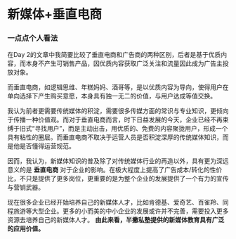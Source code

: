 # 新媒体+垂直电商

### 一点点个人看法

在Day 2的文章中我简要比较了垂直电商和广告商的两种区别，后者是基于优质内容，而本身不产生可销售产品，因优质内容获取广泛关注和流量因此成为广告主投放对象。

而垂直电商，如逻辑思维、年糕妈妈、酒哥等，是以优质内容为导向，使得用户在单向选择下产生购买意愿，本身具有独一无二的价值，与用户达成等值交换。

我认为前者更需要传统媒体的积淀，需要很多传媒方面的常识与专业知识，更倾向于传播一种价值观。而对于垂直电商而言，时下日益发展的今天，企业已经不再束缚于旧式“寻找用户”，而是主动出击，用优质的、免费的内容聚拢用户，形成一个具有粘性的圈层。而垂直电商不取决于运营人员是否积淀深厚的传统媒体知识，而是他是否懂得运营规范。

因而，我认为，新媒体知识的普及除了对传统媒体行业的再造以外，具有更为深远意义的是
**垂直电商**
对于企业的影响。在极大程度上提高了广告成本/转化的性价比，不只是提供了更多岗位，更重要的是为整个企业的发展提供了一个有力的宣传与营销武器。

现在很多企业已经开始培养自己的新媒体人才，比如肯德基、爱奇艺、百雀羚、同程旅游等大型企业。更多的小而美的中小企业的发展或许并不完善，需要投入更多资源去培养自己的新媒体人才。
**由此来看，半撇私塾提供的新媒体教育具有广泛的应用价值。**

